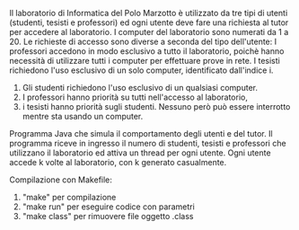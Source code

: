 Il laboratorio di Informatica del Polo Marzotto è utilizzato da tre tipi di utenti (studenti, tesisti e professori) ed ogni utente deve fare una richiesta al tutor per accedere al laboratorio. I computer del laboratorio sono numerati da 1 a 20. Le richieste di accesso sono diverse a seconda del tipo dell'utente: I professori accedono in modo esclusivo a tutto il laboratorio, poichè hanno necessità di utilizzare tutti i computer per effettuare prove in rete. I tesisti richiedono l'uso esclusivo di un solo computer, identificato dall'indice i.

1. Gli studenti richiedono l'uso esclusivo di un qualsiasi computer.
2. I professori hanno priorità su tutti nell'accesso al laboratorio,
3. i tesisti hanno priorità sugli studenti. Nessuno però può essere interrotto mentre sta usando un computer.

Programma Java che simula il comportamento degli utenti e del tutor. Il programma riceve in ingresso il numero di studenti, tesisti e professori che utilizzano il laboratorio ed attiva un thread per ogni utente. Ogni utente accede k volte al laboratorio, con k generato casualmente.

Compilazione con Makefile:

1. "make" per compilazione
2. "make run" per eseguire codice con parametri
3. "make class" per rimuovere file oggetto .class
